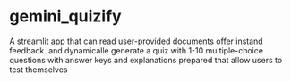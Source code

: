 # gemini_quizify
A streamlit app that can read user-provided documents offer instand feedback. and dynamicalle generate a quiz with 1-10 multiple-choice questions with answer keys and explanations prepared that allow users to test themselves
